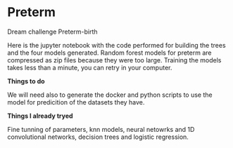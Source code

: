 # Preterm
Dream challenge Preterm-birth

Here is the jupyter notebook with the code performed for building the trees and the four models generated. Random forest models for preterm are compressed as zip files because they were too large. Training the models takes less than a minute, you can retry in your computer.

**Things to do**

We will need also to generate the docker and python scripts to use the model for predicition of the datasets they have.

**Things I already tryed**

Fine tunning of parameters, knn models, neural netowrks and 1D convolutional networks, decision trees and logistic regression.
